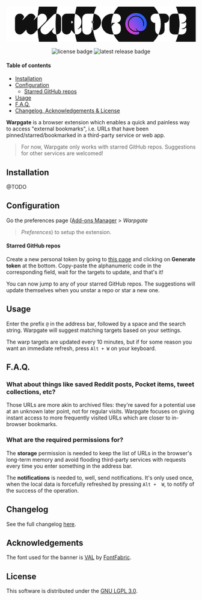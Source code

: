 <p align="center">
	<img src="https://raw.githubusercontent.com/cheap-glitch/warpgate/master/docs/banner.png" alt="banner">
</p>

<div align="center">
	<img src="https://badgen.net/github/license/cheap-glitch/warpgate" alt="license badge">
	<img src="https://badgen.net/github/release/cheap-glitch/warpgate" alt="latest release badge">
</div>

#### Table of contents
 * [Installation](#installation)
 * [Configuration](#configuration)
   * [Starred GitHub repos](#starred-github-repos)
 * [Usage](#usage)
 * [F.A.Q.](#faq)
 * [Changelog, Acknowledgements & License](#changelog)

**Warpgate** is  a browser extension which  enables a quick and  painless way to
access "external bookmarks", i.e.  URLs that have been pinned/starred/bookmarked
in a third-party service or web app.

> For now, Warpgate only works  with starred GitHub repos. Suggestions for other
> services are welcomed!

## Installation
@TODO

## Configuration
Go the preferences page (<a href="about:addons">Add-ons Manager</a> > *Warpgate*
> *Preferences*) to setup the extension.

#### Starred GitHub repos
Create a new personal token by going to [this page](https://github.com/settings/tokens/new?description=Warpgate&scopes=read:user)
and clicking  on **Generate token**  at the bottom. Copy-paste  the alphanumeric
code in the corresponding field, wait for  the targets to update, and that's it!

You can  now jump  to any  of your  starred GitHub  repos. The  suggestions will
update themselves when you unstar a repo or star a new one.

## Usage
Enter the  prefix `@` in  the address  bar, followed by  a space and  the search
string. Warpgate will suggest matching targets based on your settings.

The warp targets are  updated every 10 minutes, but if for  some reason you want
an immediate refresh, press `Alt + W` on your keyboard.

## F.A.Q.

### What about things like saved  Reddit posts, Pocket items, tweet collections, etc?
Those URLs are more akin to archived files: they're saved for a potential use at
an  unknown later  point, not  for regular  visits. Warpgate  focuses on  giving
instant access  to more frequently visited  URLs which are closer  to in-browser
bookmarks.

### What are the required permissions for?
The **storage** permission is  needed to keep the list of  URLs in the browser's
long-term memory  and avoid  flooding third-party  services with  requests every
time you enter something in the address bar.

The **notifications**  is needed  to, well, send  notifications. It's  only used
once, when  the local  data is forcefully  refreshed by pressing  `Alt +  W`, to
notify of the success of the operation.

## Changelog
See the full changelog [here](https://github.com/cheap-glitch/warpgate/releases).

## Acknowledgements
The font  used for the banner  is [VAL](https://www.fontfabric.com/fonts/val) by
[FontFabric](https://www.fontfabric.com).

## License
This software is distributed under the [GNU LGPL 3.0](https://spdx.org/licenses/LGPL-3.0-only.html).
